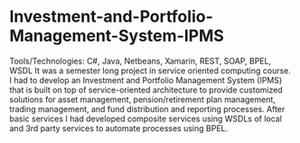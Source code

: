 # Investment-and-Portfolio-Management-System-IPMS
Tools/Technologies: C#, Java, Netbeans, Xamarin, REST, SOAP, BPEL, WSDL
It was a semester long project in service oriented computing course. I had to develop an Investment and Portfolio Management System (IPMS) that is built on top of service-oriented architecture to provide customized solutions for asset management, pension/retirement plan management, trading management, and fund distribution and reporting processes. After basic services I had developed composite services using WSDLs of local and 3rd party services to automate processes using BPEL.
